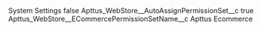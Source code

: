 <?xml version="1.0" encoding="UTF-8"?>
<CustomMetadata xmlns="http://soap.sforce.com/2006/04/metadata" xmlns:xsi="http://www.w3.org/2001/XMLSchema-instance" xmlns:xsd="http://www.w3.org/2001/XMLSchema">
    <label>System Settings</label>
    <protected>false</protected>
    <values>
        <field>Apttus_WebStore__AutoAssignPermissionSet__c</field>
        <value xsi:type="xsd:boolean">true</value>
    </values>
    <values>
        <field>Apttus_WebStore__ECommercePermissionSetName__c</field>
        <value xsi:type="xsd:string">Apttus Ecommerce</value>
    </values>
</CustomMetadata>
